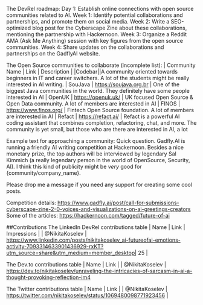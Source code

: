 The DevRel roadmap:
Day 1: Establish online connections with open source communities related to AI.
Week 1: Identify potential collaborations and partnerships, and promote them on social media.
Week 2: Write a SEO-optimized blog post for the Cyberscape Zine about these collaborations, mentioning the partnership with Hackernoon.
Week 3: Organize a Reddit AMA (Ask Me Anything) session with key figures from the open source communities.
Week 4: Share updates on the collaborations and partnerships on the GadflyAI website.

The Open Source communities to collaborate (incomplete list):
| Community Name | Link | Description |
|Codebar||A community oriented towards beginners in IT and career switchers. A lot of the students might be really interested in AI writing.
| SouJava | https://soujava.org.br | One of the biggest Java communities in the world. They definitely have some
people interested in AI
| OpenUK | https://openuk.uk/ | UK focused Open Source & Open Data community. A lot of members are interested in AI
| FINOS | https://www.finos.org/ | Fintech Open Source foundation. A lot of members are interested in AI
| Refact | https://refact.ai/ | Refact is a powerful AI coding assistant that combines completion, refactoring, chat,
and more. The community is yet small, but those who are there are interested in AI, a lot


Example text for approaching a community:
Quick question. Gadfly.AI is running a friendly AI writing competition at Hackernoon.
Besides a nice monetary prize, the top authors will be interviewed by legendary Sal Kimmich (a really legendary person in the world of OpenSource, Security, AI).
I think this kind of publicity might be _very_ good for {community/company_name}.

Please drop me a message if you need any support for creating some cool posts.

Competition details: https://www.gadfly.ai/post/call-for-submissions-cyberscape-zine-2-0-voices-and-visualizations-on-ai-greetings-creators
Some of the articles: https://hackernoon.com/tagged/future-of-ai


##Contributions
The LinkedIn DevRel contributions table
| Name | Link | Impressions |
| @NikitaKoselev | https://www.linkedin.com/posts/nikitakoselev_ai-futureofai-emotions-activity-7093314633901436929-rxKT?utm_source=share&utm_medium=member_desktop| 25 |

The Dev.to contributions table
| Name | Link |
| @NikitaKoselev | https://dev.to/nikitakoselev/unraveling-the-intricacies-of-sarcasm-in-ai-a-thought-provoking-reflection-im4

The Twitter contributions table
| Name | Link |
| @NikitaKoselev | https://twitter.com/nikitakoselev/status/1069480098771923456 |

